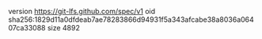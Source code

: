 version https://git-lfs.github.com/spec/v1
oid sha256:1829d11a0dfdeab7ae78283866d94931f5a343afcabe38a8036a06407ca33088
size 4892
